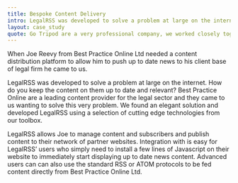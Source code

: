 ```yaml
---
title: Bespoke Content Delivery
intro: LegalRSS was developed to solve a problem at large on the internet. How do you keep the content on them up to date and relevant? LegalRSS allows Best Practice to manage content and subscribers and publish content to their network of partner websites
layout: case_study
quote: Go Tripod are a very professional company, we worked closely together throughout our project they gave me the confidence to let them run the process from start to finish... Great job
---
```


When Joe Reevy from Best Practice Online Ltd needed a content distribution platform to allow him to push up to date news to his client base of legal firm he came to us.

LegalRSS was developed to solve a problem at large on the internet. How do you keep the content on them up to date and relevant?
Best Practice Online are a leading content provider for the legal sector and they came to us wanting to solve this very problem. We found an elegant solution and developed LegalRSS using a selection of cutting edge technologies from our toolbox.

LegalRSS allows Joe to manage content and subscribers and publish content to their network of partner websites.
Integration with is easy for LegalRSS’ users who simply need to install a few lines of Javascript on their website to immediately start displaying up to date news content. Advanced users can can also use the standard RSS or ATOM protocols to be fed content directly from Best Practice Online Ltd.

